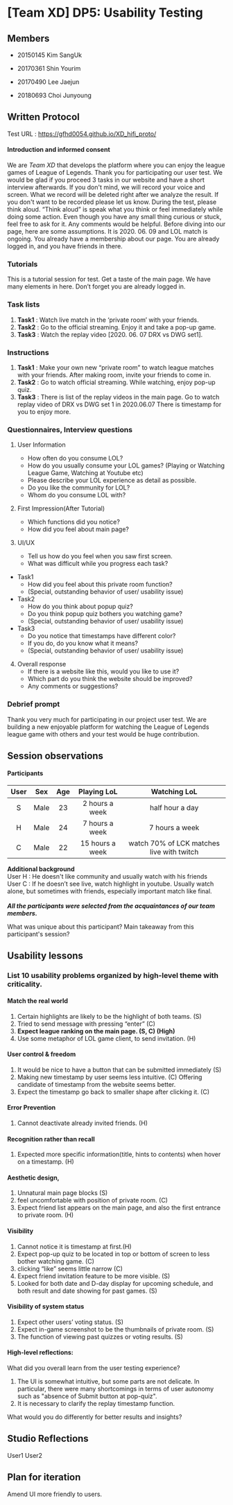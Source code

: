 # [Team XD] DP5: Usability Testing
 
## Members
 
- 20150145 Kim SangUk
 
- 20170361 Shin Yourim
 
- 20170490 Lee Jaejun
 
- 20180693 Choi Junyoung
 
## Written Protocol

Test URL : https://gfhd0054.github.io/XD_hifi_proto/

#### Introduction and informed consent
We are *Team XD* that develops the platform where you can enjoy the league games of League of Legends. Thank you for participating our user test. We would be glad if you proceed 3 tasks in our website and have a short interview afterwards. If you don't mind, we will record your voice and screen. What we record will be deleted right after we analyze the result. If you don't want to be recorded please let us know. During the test, please think aloud. “Think aloud” is speak what you think or feel immediately while doing some action. Even though you have any small thing curious or stuck, feel free to ask for it. Any comments would be helpful. Before diving into our page, here are some assumptions. It is 2020. 06. 09 and LOL match is ongoing. You already have a membership about our page. You are already logged in, and you have friends in there.

### Tutorials
This is a tutorial session for test. Get a taste of the main page. We have many elements in here. Don’t forget you are already logged in.

### Task lists
1. **Task1** : Watch live match in the ‘private room’ with your friends. 
2. **Task2** : Go to the official streaming. Enjoy it and take a pop-up game.
3. **Task3** : Watch the replay video [2020. 06. 07 DRX vs DWG set1].
 
### Instructions
1. **Task1** : Make your own new “private room” to watch league matches with your friends. After making room, invite your friends to come in.
2. **Task2** : Go to watch official streaming. While watching, enjoy pop-up quiz.
3. **Task3** : There is list of the replay videos in the main page.
Go to watch replay video of DRX vs DWG set 1 in 2020.06.07 There is timestamp for you to enjoy more.

### Questionnaires, Interview questions
1. User Information
    - How often do you consume LOL?
    - How do you usually consume your LOL games? (Playing or Watching League Game, Watching at Youtube etc)
    - Please describe your LOL experience as detail as possible.
    - Do you like the community for LOL?
    - Whom do you consume LOL with?

2. First Impression(After Tutorial)
    - Which functions did you notice?
    - How did you feel about main page?
3. UI/UX
    - Tell us how do you feel when you saw first screen.
    - What was difficult while you progress each task?
- Task1
    - How did you feel about this private room function?
    - (Special, outstanding behavior of user/ usability issue)
- Task2
    - How do you think about popup quiz?
    - Do you think popup quiz bothers you watching game?
    - (Special, outstanding behavior of user/ usability issue)
- Task3
    - Do you notice that timestamps have different color?
    - If you do, do you know what it means?
    - (Special, outstanding behavior of user/ usability issue)
4. Overall response
    - If there is a website like this, would you like to use it?
    - Which part do you think the website should be improved? 
    - Any comments or suggestions?

### Debrief prompt
Thank you very much for participating in our project user test. We are building a new enjoyable platform for watching the League of Legends league game with others and your test would be huge contribution.


## Session observations
#### Participants
|User|Sex|Age|Playing LoL|Watching LoL|
|:---:|:---:|:---:|:---:|:---:|
|S|Male|23|2 hours a week|half hour a day|
|H|Male|24|7 hours a week|7 hours a week|
|C|Male|22|15 hours a week|watch 70% of LCK matches live with twitch|

**Additional background**
<br>User H : He doesn't like community and usually watch with his friends
<br>User C : If he doesn’t see live, watch highlight in youtube. Usually watch alone, but sometimes with friends, especially important match like final. 
<br><br>***All the participants were selected from the acquaintances of our team members.***

What was unique about this participant? Main takeaway from this participant's session?

## Usability lessons

### List 10 usability problems organized by high-level theme with criticality. 
#### Match the real world
1. Certain highlights are likely to be the highlight of both teams. (S)
2. Tried to send message with pressing “enter” (C)
3. **Expect league ranking on the main page. (S, C) (High)**
4. Use some metaphor of LOL game client, to send invitation. (H)

#### User control & freedom
1. It would be nice to have a button that can be submitted immediately (S)
2. Making new timestamp by user seems less intuitive. (C) Offering candidate of timestamp from the website seems better.
3. Expect the timestamp go back to smaller shape after clicking it. (C) 

#### Error Prevention
1. Cannot deactivate already invited friends. (H)

#### Recognition rather than recall
1. Expected more specific information(title, hints to contents) when hover on a timestamp. (H)

#### Aesthetic design, 
1. Unnatural main page blocks (S)
2. feel uncomfortable with position of private room. (C)
3. Expect friend list appears on the main page, and also the first entrance to private room. (H)

#### Visibility
1. Cannot notice it is timestamp at first.(H)
2. Expect pop-up quiz to be located in top or bottom of screen to less bother watching game. (C)
3. clicking “like” seems little narrow (C)
4. Expect friend invitation feature to be more visible. (S)
5. Looked for both date and D-day display for upcoming schedule, and both result and date showing for past games. (S)

#### Visibility of system status
1. Expect other users’ voting status. (S)
2. Expect in-game screenshot to be the thumbnails of private room. (S)
3. The function of viewing past quizzes or voting results. (S)

#### High-level reflections: 

What did you overall learn from the user testing experience? 
1. The UI is somewhat intuitive, but some parts are not delicate. In particular, there were many shortcomings in terms of user autonomy such as "absence of Submit button at pop-quiz".
2. It is necessary to clarify the replay timestamp function.

What would you do differently for better results and insights?


## Studio Reflections
User1
User2

## Plan for iteration
Amend UI more friendly to users. 

